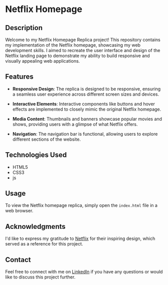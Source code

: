 # Netflix Homepage

## Description

Welcome to my Netflix Homepage Replica project! This repository contains my implementation of the Netflix homepage, showcasing my web development skills. I aimed to recreate the user interface and design of the Netflix landing page to demonstrate my ability to build responsive and visually appealing web applications.

## Features

- **Responsive Design**: The replica is designed to be responsive, ensuring a seamless user experience across different screen sizes and devices.

- **Interactive Elements**: Interactive components like buttons and hover effects are implemented to closely mimic the original Netflix homepage.

- **Media Content**: Thumbnails and banners showcase popular movies and shows, providing users with a glimpse of what Netflix offers.

- **Navigation**: The navigation bar is functional, allowing users to explore different sections of the website.

## Technologies Used

- HTML5
- CSS3
- js

## Usage

To view the Netflix homepage replica, simply open the `index.html` file in a web browser.

## Acknowledgments

I'd like to express my gratitude to [Netflix](https://www.netflix.com/) for their inspiring design, which served as a reference for this project.

## Contact

Feel free to connect with me on [LinkedIn](https://www.linkedin.com/in/deep2/) if you have any questions or would like to discuss this project further.
